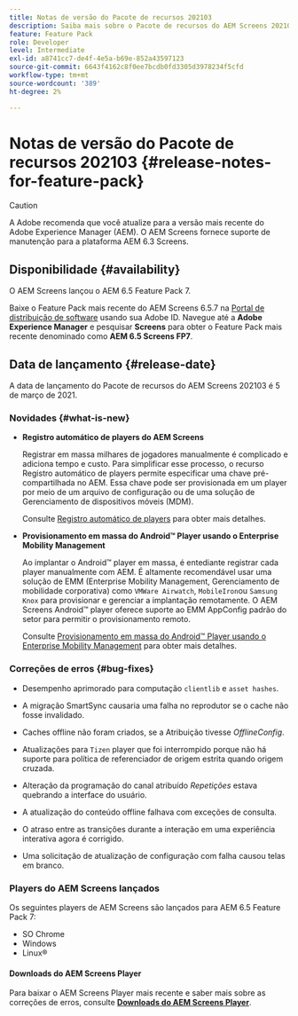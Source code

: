```yaml
---
title: Notas de versão do Pacote de recursos 202103
description: Saiba mais sobre o Pacote de recursos do AEM Screens 202103, lançado em 5 de março de 2021.
feature: Feature Pack
role: Developer
level: Intermediate
exl-id: a8741cc7-de4f-4e5a-b69e-852a43597123
source-git-commit: 6643f4162c8f0ee7bcdb0fd3305d3978234f5cfd
workflow-type: tm+mt
source-wordcount: '389'
ht-degree: 2%

---
```


# Notas de versão do Pacote de recursos 202103 {#release-notes-for-feature-pack}

>[!CAUTION]
>A Adobe recomenda que você atualize para a versão mais recente do Adobe Experience Manager (AEM). O AEM Screens fornece suporte de manutenção para a plataforma AEM 6.3 Screens.

## Disponibilidade {#availability}

O AEM Screens lançou o AEM 6.5 Feature Pack 7.

Baixe o Feature Pack mais recente do AEM Screens 6.5.7 na [Portal de distribuição de software](https://experience.adobe.com/#/downloads/content/software-distribution/br/aem.html) usando sua Adobe ID. Navegue até a **Adobe Experience Manager** e pesquisar **Screens** para obter o Feature Pack mais recente denominado como **AEM 6.5 Screens FP7**.

## Data de lançamento {#release-date}

A data de lançamento do Pacote de recursos do AEM Screens 202103 é 5 de março de 2021.

### Novidades {#what-is-new}

* **Registro automático de players do AEM Screens**

  Registrar em massa milhares de jogadores manualmente é complicado e adiciona tempo e custo. Para simplificar esse processo, o recurso Registro automático de players permite especificar uma chave pré-compartilhada no AEM. Essa chave pode ser provisionada em um player por meio de um arquivo de configuração ou de uma solução de Gerenciamento de dispositivos móveis (MDM).

  Consulte [Registro automático de players](/help/user-guide/auto-registration-players.md) para obter mais detalhes.


* **Provisionamento em massa do Android™ Player usando o Enterprise Mobility Management**

  Ao implantar o Android™ player em massa, é entediante registrar cada player manualmente com AEM. É altamente recomendável usar uma solução de EMM (Enterprise Mobility Management, Gerenciamento de mobilidade corporativa) como `VMWare Airwatch`, `MobileIron`ou `Samsung Knox` para provisionar e gerenciar a implantação remotamente. O AEM Screens Android™ player oferece suporte ao EMM AppConfig padrão do setor para permitir o provisionamento remoto.

  Consulte [Provisionamento em massa do Android™ Player usando o Enterprise Mobility Management](/help/user-guide/implementing-android-player.md#implementation) para obter mais detalhes.


### Correções de erros {#bug-fixes}

* Desempenho aprimorado para computação `clientlib` e `asset hashes`.

* A migração SmartSync causaria uma falha no reprodutor se o cache não fosse invalidado.

* Caches offline não foram criados, se a Atribuição tivesse *OfflineConfig*.

* Atualizações para `Tizen` player que foi interrompido porque não há suporte para política de referenciador de origem estrita quando origem cruzada.

* Alteração da programação do canal atribuído *Repetições* estava quebrando a interface do usuário.

* A atualização do conteúdo offline falhava com exceções de consulta.

* O atraso entre as transições durante a interação em uma experiência interativa agora é corrigido.

* Uma solicitação de atualização de configuração com falha causou telas em branco.

### Players do AEM Screens lançados

Os seguintes players de AEM Screens são lançados para AEM 6.5 Feature Pack 7:

* SO Chrome
* Windows
* Linux®

#### Downloads do AEM Screens Player

Para baixar o AEM Screens Player mais recente e saber mais sobre as correções de erros, consulte **[Downloads do AEM Screens Player](https://download.macromedia.com/screens/index.html)**.
